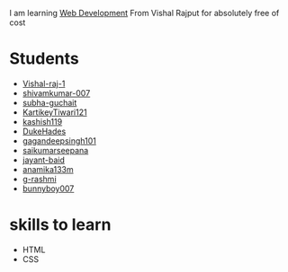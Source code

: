 I am learning [Web Development](https://www.youtube.com/playlist?list=PLSH9gf0XETounpNfmhk3oK1iHw8oGKdzQ) From Vishal Rajput for absolutely free of cost

# Students 

- [Vishal-raj-1](https://github.com/Vishal-raj-1)
- [shivamkumar-007](https://github.com/shivamkumar-007)
- [subha-guchait](https://github.com/subha-guchait)
- [KartikeyTiwari121](https://github.com/KartikeyTiwari121)
- [kashish119](https://github.com/kashish119)
- [DukeHades](https://github.com/DukeHades)
- [gagandeepsingh101](https://github.com/gagandeepsingh101)
- [saikumarseepana](https://github.com/saikumarseepana)
- [jayant-baid](https://github.com/jayant-baid)
- [anamika133m](https://github.com/anamika133m)
- [g-rashmi](https://github.com/g-rashmi)
- [bunnyboy007](https://github.com/bunnyboy007)
  
# skills to learn
- HTML
- CSS
